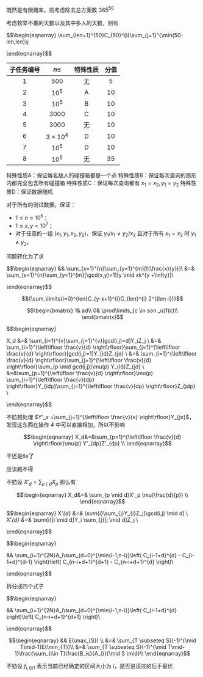 既然是有限概率，则考虑除去总方案数 $365^{50}$

考虑枚举不重的天数以及其中多人的天数，则有

$$\begin{eqnarray}
\sum_{len=1}^{50}C_{50}^{i}\sum_{j=1}^{\min(50-len,len)}j

\end{eqnarray}$$



| 子任务编号 |     $n \le$     | 特殊性质 |  分值  |
| :---: | :-------------: | :--: | :--: |
|  $1$  |      $500$      |  无   | $5$  |
|  $2$  |     $10^5$      |  A   | $10$ |
|  $3$  |     $10^5$      |  B   | $10$ |
|  $4$  |     $3000$      |  C   | $10$ |
|  $5$  |     $3000$      |  无   | $10$ |
|  $6$  | $3 \times 10^4$ |  D   | $10$ |
|  $7$  |     $10^5$      |  D   | $10$ |
|  $8$  |     $10^5$      |  无   | $35$ |
特殊性质A：保证每名敌人的碰撞箱都是一个点
特殊性质B：保证每次查询的扇形内都完全包含所有碰撞箱
特殊性质C：保证每次查询都有 $x_1=x_2,y_1=y_2$
特殊性质D：保证数据随机

对于所有的测试数据，保证：

- $1 \leq n \leq 10^5$；
- $1 \leq x,y < 10^7$；
- 对于任意的一组 $(x_1,y_1,x_2,y_2)$，保证 $y_1/x_1 \neq y_2 / x_2$ 且对于所有 $x_1 = x_2$ 时 $y_1\neq y_2$。




问题转化为了求

$$\begin{eqnarray}
&& \sum_{x=1}^{n}\sum_{y=1}^{m}[f(\frac{x}{y})]\\
&=& \sum_{x=1}^{n}\sum_{y=1}^{m}[\gcd(x,y)=1][y \mid xk^{y +\infty}]\\


\end{eqnarray}$$


$${\sum_\limits{i=0}^{len}C_{y-x+1}^{i}C_{len}^{i} 2^{(len-i)}}$$


$$\begin{bmatrix}
1& ad\\
0& \prod\limits_{c \in son _u}f(c)\\
\end{bmatrix}$$





$$\begin{eqnarray}

X_d &=& \sum_{i=1}^{v}\sum_{j=1}^{v}[gcd(i,j)=d]Y_iZ_j \\
 &=& \sum_{i=1}^{\left\lfloor \frac{v}{d} \right\rfloor}\sum_{j=1}^{\left\lfloor \frac{v}{d} \right\rfloor}[gcd(i,j)=1]Y_{id}Z_{jd} \\
 &=& \sum_{i=1}^{\left\lfloor \frac{v}{d} \right\rfloor}\sum_{j=1}^{\left\lfloor \frac{v}{d} \right\rfloor}\sum_{p \mid gcd(i,j)}\mu(p) Y_{id}Z_{jd} \\
 &=&\sum_{p=1}^{\left\lfloor \frac{v}{d} \right\rfloor}\mu(p) \sum_{i=1}^{\left\lfloor \frac{v}{dp} \right\rfloor}Y_{idp}\sum_{j=1}^{\left\lfloor \frac{v}{dp} \right\rfloor}Z_{jdp} \\

\end{eqnarray}$$
 
 不妨预处理 $Y'_x =\sum_{j=1}^{\left\lfloor \frac{v}{x} \right\rfloor}Y_{jx}$，发现这东西在操作 4 中可以直接相加，所以不影响


$$\begin{eqnarray}
X_d&=&\sum_{p=1}^{\left\lfloor \frac{v}{d} \right\rfloor}\mu(p) Y'_{dp}Z'_{dp} \\
\end{eqnarray}$$

干还是tle了

应该跑不得

不妨设 $X'_d=\sum_{p \mid d}X_p$
那么有

$$\begin{eqnarray}
X_d&=& \sum_{p \mid d}X'_p \mu(\frac{d}{p}) \\
\end{eqnarray}$$

$$\begin{eqnarray}
X'_{d} &=& \sum_{i}\sum_{j}Y_{i}Z_j[\gcd(i,j) \mid d] \\
X'_{d} &=& \sum_{i}[i \mid d]Y_i \sum_{j}[j \mid d]Z_j \\

\end{eqnarray}$$

$$\begin{eqnarray}

&& \sum_{i=1}^{2N}A_i\sum_{d=0}^{\min{i-1,n-i}}\left( C_{i-1+d}^{d} - C_{i-1+d}^{d-1} \right)\left( C_{n-i+d+1}^{d+1} - C_{n-i+d+1}^{d} \right)\\

\end{eqnarray}$$

拆分成四个式子

$$\begin{eqnarray}

&& \sum_{i=1}^{2N}A_i\sum_{d=0}^{\min{i-1,n-i}}\left( C_{i-1+d}^{d} \right)\left( C_{n-i+d+1}^{d+1} \right)\\

\end{eqnarray}$$
   


$$\begin{eqnarray}
&& E(\max_{S}) \\
&=& \sum_{T \subseteq S}(-1)^{\mid T\mid-1}E(\min_{T})\\
&=& \sum_{T \subseteq S}(-1)^{\mid T\mid-1}\frac{\sum_{i\in T}\frac{B_is}{A_i}}{\mid S \mid}\\
\end{eqnarray}$$

不妨设 $f_{i,0/1}$ 表示当前已经确定的区间大小为 $i$，是否说谎过的后手最优

